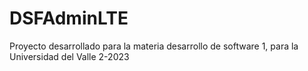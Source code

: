 # DSFAdminLTE
Proyecto desarrollado para la materia desarrollo de software 1, para la Universidad del Valle 2-2023
